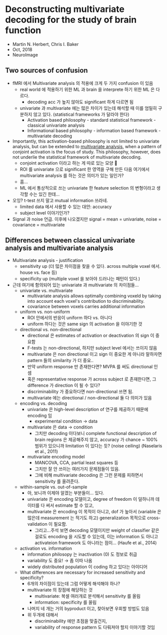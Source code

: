# Deconstructing multivariate decoding for the study of brain function

* Martin N. Herbert, Chris I. Baker
* Oct, 2018
* NeuroImage

## Two sources of confusion

* fMRI 에서 Multivariate analysis 의 적용에 크게 두 가지 confusion 이 있음
  * real world 에 적용하기 위한 ML 과 brain 을 interprete 하기 위한 ML 은 다르다.
    * decoding acc 가 높지 않아도 significant 하게 다르면 됨
  * univariate 과 multivariate 에는 많은 차이가 있는데 해석할 때 이를 엄밀히 구분하지 않고 있다. (statistical frameworks 가 달라야 한다)
    * Activation based philosophy - standard statistical framework - classical univariate analysis
    * Informational based philosophy - information based framework - multivariate decoding
* Importantly, this activation-based philosophy is not limited to univariate analysis, but can be extended to [multivariate analysis](http://www.sciencedirect.com.ssl.libmeta.knou.ac.kr:8010/topics/medicine-and-dentistry/multivariate-analysis), when a pattern of conjoint activation is the focus of study. This philosophy, however, does not underlie the statistical framework of multivariate decoding.
  * conjoint activation 이라고 하는 게 따로 있는 모양 🤔
  * ROI 를 univariate 으로 significant 한 영역을 구해 만든 다음 여기에서 multivariate analysis 를 하는 것은 의미가 있는 일인가?
  * 흠...
  * ML 에서 통상적으로 쓰는 univariate 한 feature selection 의 변형이라고 생각할 수는 있긴 한데...
* 오잉? t-test 쓰지 말고 mutual information 쓰라네.
  * limited data 에서 사용할 수 있는 대안: accuracy
  * subject level 이야기인가?
* Signal 과 noise 언급. 이후에 나오겠지만 signal = mean = univariate, noise = covariance = multivariate

## Differences between classical univariate analysis and multivariate analysis

* Multivariate analysis - justification
  * sensitivity up (더 많은 차이점을 찾을 수 있다. across multiple voxel 에서. house vs. face 등)
  * specificity up (multiple voxel 을 보아야 드러나는 패턴이 있다.)
* 근데 여기에 함의되어 있는 univariate 과 multivariate 의 차이점들...
  * univariate vs. multivariate
    * multivariate analysis allows optimally combining voxeld by taking into account each voxel's contribution to discriminability.
    * covariance between voxels carries additional information
  * uniform vs. non-uniform
    * ROI 안에서의 반응이 uniform 하다 vs. 아니다
    * uniform 하다는 것은 same sign 의 activation 을 이야기한 것
  * directional vs. non-directional
    * directional 은 estimates of activation or deactivation 의 sign 이 중요함
    * F-tests 는 non-directional, 하지만 subject level 에서는 쓰이지 않음
    * multivariate 은 non directional 이고 sign 이 중요한 게 아니라 말하자면 pattern 들의 similarity 가 더 중요..
    * 만약 uniform response 만 존재한다면? MVPA 를 써도 directional 인 셈
    * 혹은 representative response 가 across subject 로 존재한다면, 그 difference 가 direction 이 될 수 있다?
    * discriminability 가 중요하다면 non-directional 쓰면 됨.
    * multivariate 에는 directional / non-directional 둘 다 의미가 있음
  * encoding vs. decoding
    * univariate 은 high-level description of 연구를 제공하기 때문에 encoding 임
      * experimental condition → data
    * multivariate 은 data → condition 
      * 그치만 decoding 이다보니 complete functional description of brain regions 은 제공해주지 않고, accuracy 가 chance ~ 100% 범위가 있으니까 limitation 이 있다는 듯? (noise ceiling) (Naselaris et al., 2011)
    * mutivariate encoding model
      * MANCOVA, CCA, partial least squares 등
      * 그치만 잘 안 쓰이는 여러가지 문제점들이 있음. 
      * 그에 비해 multivariate decoding 은 그런 문제를 피하면서 sensitivity 를 올려준다.
  * within-sample vs. out-of-sample
    * 아, 보니까 이제야 알겠는 부분들이... 있다.
    * univariate 은 encoding 모델이고, degree of freedom 이 덜하니까 데이터를 다 써서 estimate 할 수 있고,
    * multivariate 은 encoding 이 목적이 아니고, dof 가 높아서 (variable 은 많은데 measurement 는 적기도 하고) generalization 목적으로 cross-validation 이 필요함.
      * 그리고...주석 보면 decoding 모델이지만 weight of classifier 같은걸로도 encoding 을 시도할 수 있는데, 이는 information 도 아니고 activateion framework 도 아니라는 점이... (Haufe et al., 2014)
  * activation vs. information
    * information philosopy 는 inactivation (0) 도 정보로 취급
    * variability 도 중요! → 좀 이따 나옴
    * widely distributed population 이 coding 하고 있다는 아이디어
  * What differences are necessary for increased sensitivity and specificity?
    * 6개의 차이점이 있는데 그럼 어떻게 해석해야 하나?
    * multivariate 의 장점에 해당하는 것
      * multivariate: 복셀 여러개로 분석해서 sensitivity 를 올림
      * information: specificity 를 올림
    * 나머지 네 개는 거의 byproduct 이고, 찾아보면 우회할 방법도 있음
    * 위 두개에 대해서
      * discriminability 에만 초점을 맞출건지,
      * variability of response pattern 도 다뤄져야 할지 이야기할 것임